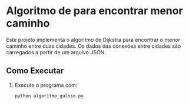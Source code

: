 # Algoritmo de para encontrar menor caminho 

Este projeto implementa o algoritmo de Dijkstra para encontrar o menor caminho entre duas cidades. Os dados das conexões entre cidades são carregados a partir de um arquivo JSON.  

## Como Executar  

1. Execute o programa com:  

   ```sh
   python algoritmo_guloso.py
   ```
